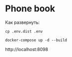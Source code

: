 # Phone book

Как развернуть:

```cp .env.dist .env```

```docker-compose up -d --build```

http://localhost:8098
